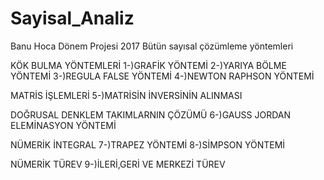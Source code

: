# Sayisal_Analiz
Banu Hoca Dönem Projesi 2017 
Bütün sayısal çözümleme yöntemleri


KÖK BULMA YÖNTEMLERİ
        1-)GRAFİK YÖNTEMİ
         2-)YARIYA BÖLME YÖNTEMİ
         3-)REGULA FALSE YÖNTEMİ
           4-)NEWTON RAPHSON YÖNTEMİ

 MATRİS İŞLEMLERİ
    5-)MATRİSİN İNVERSİNİN ALINMASI

 DOĞRUSAL DENKLEM TAKIMLARNIN ÇÖZÜMÜ
    6-)GAUSS JORDAN ELEMİNASYON YÖNTEMİ

 NÜMERİK İNTEGRAL
    7-)TRAPEZ YÖNTEMİ
    8-)SİMPSON YÖNTEMİ

 NÜMERİK TÜREV
    9-)İLERİ,GERİ VE MERKEZİ TÜREV
